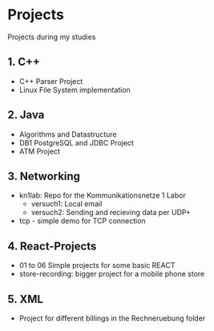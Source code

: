 # Projects
Projects during my studies

## 1. C++
  - C++ Parser Project
  - Linux File System implementation
  
## 2. Java
   - Algorithms and Datastructure
   - DB1 PostgreSQL and JDBC Project
   - ATM Project
## 3. Networking
  - kn1lab: Repo for the Kommunikationsnetze 1 Labor
    - versuch1: Local email
    - versuch2: Sending and recieving data per UDP+
   - tcp
    - simple demo for TCP connection
## 4. React-Projects
  - 01 to 06 Simple projects for some basic REACT
  - store-recording: bigger project for a mobile phone store
## 5. XML
  - Project for different billings in the Rechneruebung folder
